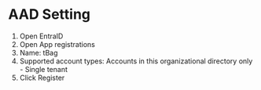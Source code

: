 # AAD Setting
1. Open EntraID
1. Open App registrations
  1. Name: tBag
  1. Supported account types: Accounts in this organizational directory only - Single tenant
  1. Click Register
